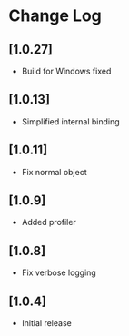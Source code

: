 # Change Log

## [1.0.27]
 - Build for Windows fixed
 
## [1.0.13]
 - Simplified internal binding

## [1.0.11]
 - Fix normal object

## [1.0.9]
 - Added profiler

## [1.0.8]
 - Fix verbose logging
 
## [1.0.4]
 - Initial release

